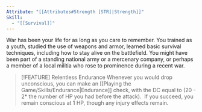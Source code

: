 ```yaml
---
Attribute: "[[Attributes#Strength [STR]|Strength]]"
Skill:
  - "[[Survival]]"
---
```

War has been your life for as long as you care to remember. You trained as a youth, studied the use of weapons and armor, learned basic survival techniques, including how to stay alive on the battlefield. You might have been part of a standing national army or a mercenary company, or perhaps a member of a local militia who rose to prominence during a recent war.

> [!FEATURE] Relentless Endurance
> Whenever you would drop unconscious, you can make an [[Playing the Game/Skills/Endurance|Endurance]] check, with the DC equal to (20 - 2* the number of HP you had before the attack).  If you succeed, you remain conscious at 1 HP, though any injury effects remain.
